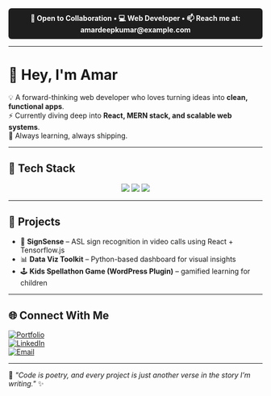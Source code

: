 <!-- Top Bar / Announcement Style -->
<div align="center" style="background: #1e1e1e; color: #ffffff; padding: 10px; font-weight: bold; border-radius: 6px;">
  🚀 Open to Collaboration • 💻 Web Developer • 📫 Reach me at: amardeepkumar@example.com
</div>

---

# 👋 Hey, I'm Amar  

💡 A forward-thinking web developer who loves turning ideas into **clean, functional apps**.  
⚡ Currently diving deep into **React, MERN stack, and scalable web systems**.  
🌱 Always learning, always shipping.  

---

## 🔧 Tech Stack  
<p align="center">
  <!-- Frontend -->
  <img src="https://skillicons.dev/icons?i=html,css,js,react,tailwind" />
  <!-- Backend -->
  <img src="https://skillicons.dev/icons?i=nodejs,express,mongodb" />
  <!-- Other Tools -->
  <img src="https://skillicons.dev/icons?i=git,github,vscode,figma" />
</p>

---

## 🚀 Projects  
- 🎯 **SignSense** – ASL sign recognition in video calls using React + Tensorflow.js  
- 📊 **Data Viz Toolkit** – Python-based dashboard for visual insights  
- 🕹 **Kids Spellathon Game (WordPress Plugin)** – gamified learning for children  

---

## 🌐 Connect With Me  
[![Portfolio](https://img.shields.io/badge/Portfolio-%F0%9F%94%97-blue)](https://your-portfolio.com)  
[![LinkedIn](https://img.shields.io/badge/LinkedIn-%230077B5?logo=linkedin&logoColor=white)](https://linkedin.com/in/yourprofile)  
[![Email](https://img.shields.io/badge/Email-Contact-green)](mailto:yourmail@gmail.com)  

---

💭 *"Code is poetry, and every project is just another verse in the story I’m writing."* ✨
